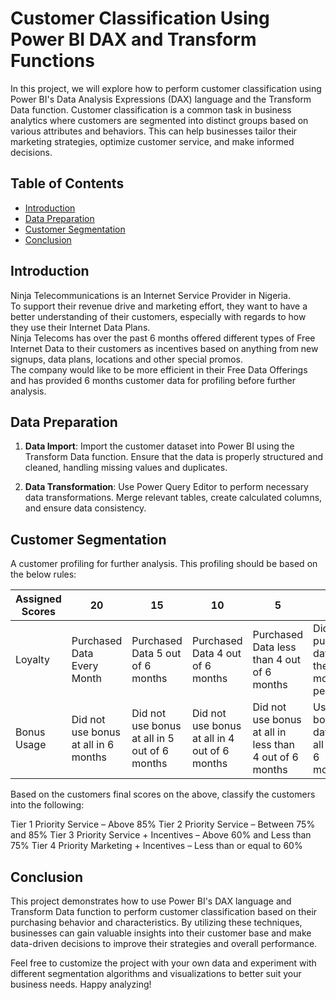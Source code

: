 # Customer Classification Using Power BI DAX and Transform Functions

In this project, we will explore how to perform customer classification using Power BI's Data Analysis Expressions (DAX) language and the Transform Data function. Customer classification is a common task in business analytics where customers are segmented into distinct groups based on various attributes and behaviors. This can help businesses tailor their marketing strategies, optimize customer service, and make informed decisions.

## Table of Contents

- [Introduction](#introduction)
- [Data Preparation](#data-preparation)
- [Customer Segmentation](#customer-segmentation)
- [Conclusion](#conclusion)

## Introduction

Ninja Telecommunications is an Internet Service Provider in Nigeria.<br>
To support their revenue drive and marketing effort, they want to have a better understanding of their customers, especially with regards to how they use their Internet Data Plans.<br>
Ninja Telecoms has over the past 6 months offered different types of Free Internet Data to their customers as incentives based on anything from new signups, data plans, locations and other special promos.<br>
The company would like to be more efficient in their Free Data Offerings and has provided 6 months customer data for profiling before further analysis.<br>

## Data Preparation

1. **Data Import**: Import the customer dataset into Power BI using the Transform Data function. Ensure that the data is properly structured and cleaned, handling missing values and duplicates.

2. **Data Transformation**: Use Power Query Editor to perform necessary data transformations. Merge relevant tables, create calculated columns, and ensure data consistency.

## Customer Segmentation
A customer profiling for further analysis. This profiling should be based on the below rules:

| Assigned Scores | 20 | 15 | 10 |  5 |  1 |
|-----------------|----|----|----|----|----|
| Loyalty         | Purchased Data Every Month                | Purchased Data 5 out of 6 months            | Purchased Data 4 out of 6 months         | Purchased Data less than 4 out of 6 months | Did not purchase data in the 6 months period |
| Bonus Usage     | Did not use bonus at all in 6 months      | Did not use bonus at all in 5 out of 6 months | Did not use bonus at all in 4 out of 6 months | Did not use bonus at all in less than 4 out of 6 months | Used bonus data in all of the 6 months       |



Based on the customers final scores on the above, classify the customers into the following:
 
Tier 1 Priority Service – Above 85% 
Tier 2 Priority Service – Between 75% and 85%
Tier 3 Priority Service + Incentives – Above 60% and Less than 75%
Tier 4 Priority Marketing + Incentives – Less than or equal to 60% 


## Conclusion

This project demonstrates how to use Power BI's DAX language and Transform Data function to perform customer classification based on their purchasing behavior and characteristics. By utilizing these techniques, businesses can gain valuable insights into their customer base and make data-driven decisions to improve their strategies and overall performance.

Feel free to customize the project with your own data and experiment with different segmentation algorithms and visualizations to better suit your business needs. Happy analyzing!
